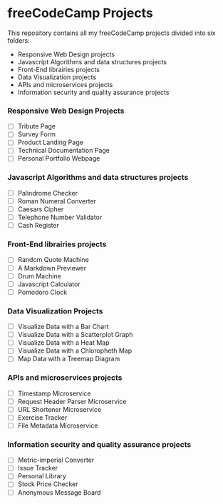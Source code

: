 # freeCodeCamp Projects

This repository contains all my freeCodeCamp projects divided into six folders:

* Responsive Web Design projects
* Javascript Algorithms and data structures projects
* Front-End librairies projects
* Data Visualization projects
* APIs and microservices projects 
* Information security and quality assurance projects



### Responsive Web Design Projects

- [ ] Tribute Page
- [ ] Survey Form
- [ ] Product Landing Page
- [ ] Technical Documentation Page
- [ ] Personal Portfolio Webpage

### Javascript Algorithms and data structures projects

- [ ] Palindrome Checker
- [ ] Roman Numeral Converter
- [ ] Caesars Cipher
- [ ] Telephone Number Validator
- [ ] Cash Register

### Front-End librairies projects 

- [ ] Random Quote Machine
- [ ] A Markdown Previewer
- [ ] Drum Machine
- [ ] Javascript Calculator
- [ ] Pomodoro Clock

### Data Visualization Projects

- [ ] Visualize Data with a Bar Chart 
- [ ] Visualize Data with a Scatterplot Graph
- [ ] Visualize Data with a Heat Map
- [ ] Visualize Data with a Chloropheth Map
- [ ] Map Data with a Treemap Diagram 

### APIs and microservices projects 

- [ ] Timestamp Microservice 
- [ ] Request Header Parser Microservice
- [ ] URL Shortener Microservice 
- [ ] Exercise Tracker
- [ ] File Metadata Microservice

### Information security and quality assurance projects

- [ ] Metric-imperial Converter
- [ ] Issue Tracker
- [ ] Personal Library
- [ ] Stock Price Checker
- [ ] Anonymous Message Board
